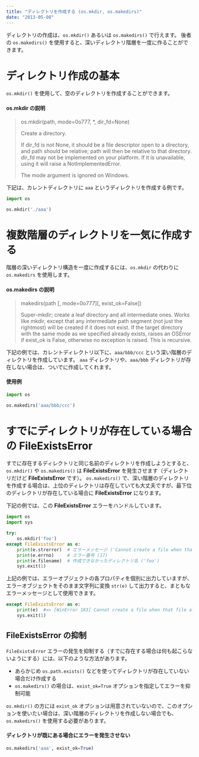 ```yaml
---
title: "ディレクトリを作成する (os.mkdir, os.makedirs)"
date: "2013-05-08"
---
```


ディレクトリの作成は、`os.mkdir()` あるいは `os.makedirs()` で行えます。
後者の `os.makedirs()` を使用すると、深いディレクトリ階層を一度に作ることができます。


ディレクトリ作成の基本
====

`os.mkdir()` を使用して、空のディレクトリを作成することができます。

#### os.mkdir の説明
> os.mkdir(path, mode=0o777, *, dir_fd=None)
>
> Create a directory.
>
> If dir_fd is not None, it should be a file descriptor open to a directory, and path should be relative; path will then be relative to that directory.
> dir_fd may not be implemented on your platform.
> If it is unavailable, using it will raise a NotImplementedError.
>
> The mode argument is ignored on Windows.

下記は、カレントディレクトリに `aaa` というディレクトリを作成する例です。

```python
import os

os.mkdir('./aaa')
```

複数階層のディレクトリを一気に作成する
====

階層の深いディレクトリ構造を一度に作成するには、`os.mkdir` の代わりに `os.makedirs` を使用します。

#### os.makedirs の説明
> makedirs(path [, mode=0o777][, exist_ok=False])
>
> Super-mkdir; create a leaf directory and all intermediate ones. Works like mkdir, except that any intermediate path segment (not just the rightmost) will be created if it does not exist. If the target directory with the same mode as we specified already exists, raises an OSError if exist_ok is False, otherwise no exception is raised. This is recursive.

下記の例では、カレントディレクトリ以下に、`aaa/bbb/ccc` という深い階層のディレクトリを作成しています。
`aaa` ディレクトリや、`aaa/bbb` ディレクトリが存在しない場合は、ついでに作成してくれます。

#### 使用例
```python
import os

os.makedirs('aaa/bbb/ccc')
```


すでにディレクトリが存在している場合の FileExistsError
====

すでに存在するディレクトリと同じ名前のディレクトリを作成しようとすると、`os.mkdir()` や `os.makedirs()` は **FileExistsError** を発生させます（ディレクトリだけど **FileExistsError** です）。
`os.makedirs()` で、深い階層のディレクトリを作成する場合は、上位のディレクトリは存在していても大丈夫ですが、最下位のディレクトリが存在している場合に **FileExistsError** になります。

下記の例では、この **FileExistsError** エラーをハンドルしています。

```python
import os
import sys

try:
    os.mkdir('foo')
except FileExistsError as e:
    print(e.strerror)  # エラーメッセージ ('Cannot create a file when that file already exists')
    print(e.errno)     # エラー番号 (17)
    print(e.filename)  # 作成できなかったディレクトリ名 ('foo')
    sys.exit(1)
```

上記の例では、エラーオブジェクトの各プロパティを個別に出力していますが、エラーオブジェクトをそのまま文字列に変換 `str(e)` して出力すると、まともなエラーメッセージとして使用できます。

```python
except FileExistsError as e:
    print(e)  #=> [WinError 183] Cannot create a file when that file already exists: 'foo'
    sys.exit(1)
```

FileExistsError の抑制
----

`FileExistsError` エラーの発生を抑制する（すでに存在する場合は何も起こらないようにする）には、以下のような方法があります。

* あらかじめ `os.path.exists()` などを使ってディレクトリが存在していない場合だけ作成する
* `os.makedirs()` の場合は、`exist_ok=True` オプションを指定してエラーを抑制可能

`os.mkdir()` の方には `exist_ok` オプションは用意されていないので、このオプションを使いたい場合は、深い階層のディレクトリを作成しない場合でも、`os.makedirs()` を使用する必要があります。

#### ディレクトリが既にある場合にエラーを発生させない
```python
os.makedirs('aaa', exist_ok=True)
```

